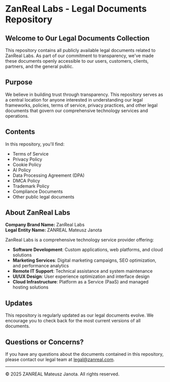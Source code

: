 # ZanReal Labs - Legal Documents Repository

## Welcome to Our Legal Documents Collection

This repository contains all publicly available legal documents related to ZanReal Labs. As part of our commitment to transparency, we've made these documents openly accessible to our users, customers, clients, partners, and the general public.

## Purpose

We believe in building trust through transparency. This repository serves as a central location for anyone interested in understanding our legal frameworks, policies, terms of service, privacy practices, and other legal documents that govern our comprehensive technology services and operations.

## Contents

In this repository, you'll find:

- Terms of Service
- Privacy Policy
- Cookie Policy
- AI Policy
- Data Processing Agreement (DPA)
- DMCA Policy
- Trademark Policy
- Compliance Documents
- Other public legal documents

## About ZanReal Labs

**Company Brand Name:** ZanReal Labs  
**Legal Entity Name:** ZANREAL Mateusz Janota

ZanReal Labs is a comprehensive technology service provider offering:

- **Software Development**: Custom applications, web platforms, and cloud solutions
- **Marketing Services**: Digital marketing campaigns, SEO optimization, and performance analytics
- **Remote IT Support**: Technical assistance and system maintenance
- **UI/UX Design**: User experience optimization and interface design
- **Cloud Infrastructure**: Platform as a Service (PaaS) and managed hosting solutions

## Updates

This repository is regularly updated as our legal documents evolve. We encourage you to check back for the most current versions of all documents.

## Questions or Concerns?

If you have any questions about the documents contained in this repository, please contact our legal team at [legal@zanreal.com](mailto:legal@zanreal.com).

---

© 2025 ZANREAL Mateusz Janota. All rights reserved.
